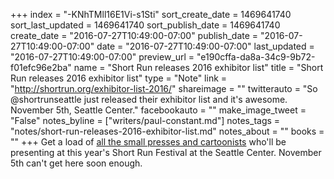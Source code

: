 +++
index = "-KNhTMll16E1Vi-s1Sti"
sort_create_date = 1469641740
sort_last_updated = 1469641740
sort_publish_date = 1469641740
create_date = "2016-07-27T10:49:00-07:00"
publish_date = "2016-07-27T10:49:00-07:00"
date = "2016-07-27T10:49:00-07:00"
last_updated = "2016-07-27T10:49:00-07:00"
preview_url = "e190cffa-da8a-34c9-9b72-f01efc96e2ba"
name = "Short Run releases 2016 exhibitor list"
title = "Short Run releases 2016 exhibitor list"
type = "Note"
link = "http://shortrun.org/exhibitor-list-2016/"
shareimage = ""
twitterauto = "So @shortrunseattle just released their exhibitor list and it's awesome. November 5th, Seattle Center."
facebookauto = ""
make_image_tweet = "False"
notes_byline = ["writers/paul-constant.md"]
notes_tags = "notes/short-run-releases-2016-exhibitor-list.md"
notes_about = ""
books = ""
+++
Get a load of [all the small presses and cartoonists](http://shortrun.org/exhibitor-list-2016/) who'll be presenting at this year's Short Run Festival at the Seattle Center. November 5th can't get here soon enough.